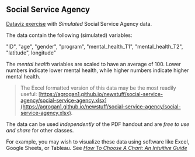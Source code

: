 ## Social Service Agency

[Dataviz exercise](https://agrogan1.github.io/newstuff/social-service-agency/social-service-agency.pdf) with *Simulated* Social Service Agency data.

The data contain the following (simulated) variables:

"ID", "age", "gender", "program", "mental_health_T1", "mental_health_T2", "latitude", longitude"  

The *mental health* variables are scaled to have an average of 100. Lower numbers indicate lower mental health, while higher numbers indicate higher mental health.

> The Excel formatted version of this data may be the most readily useful: [https://agrogan1.github.io/newstuff/social-service-agency/social-service-agency.xlsx](https://agrogan1.github.io/newstuff/social-service-agency/social-service-agency.xlsx).

The data can be used *independently* of the PDF handout and are *free to use and share* for other classes.

For example, you may wish to visualize these data using software like Excel, Google Sheets, or Tableau. See [*How To Choose A Chart: An Intuitive Guide*](https://agrogan1.github.io/newstuff/how-to-choose-a-chart-intuitive/how-to-choose-a-chart-intuitive.pdf)